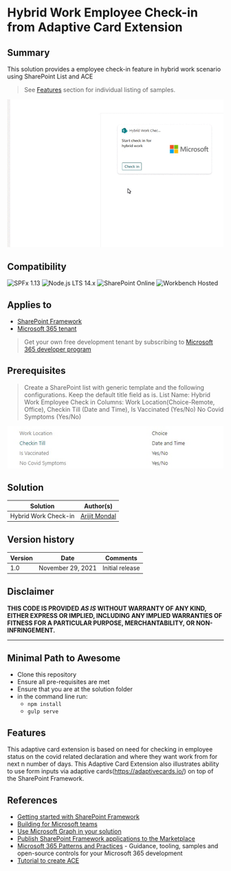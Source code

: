 # Hybrid Work Employee Check-in from Adaptive Card Extension


## Summary

This solution provides a employee check-in feature in hybrid work scenario using SharePoint List and ACE 

>See [Features](#Features) section for individual listing of samples.

![Hybrid Work Employee Check-in](./assets/demo.gif)

## Compatibility

![SPFx 1.13](https://img.shields.io/badge/SPFx-1.13.0-green.svg) 
![Node.js LTS 14.x](https://img.shields.io/badge/Node.js-LTS%2014.x-green.svg) 
![SharePoint Online](https://img.shields.io/badge/SharePoint-Online-yellow.svg) 
![Workbench Hosted](https://img.shields.io/badge/Workbench-Hosted-green.svg)

## Applies to

* [SharePoint Framework](https://docs.microsoft.com/sharepoint/dev/spfx/sharepoint-framework-overview)
* [Microsoft 365 tenant](https://docs.microsoft.com/sharepoint/dev/spfx/set-up-your-development-environment)

> Get your own free development tenant by subscribing to [Microsoft 365 developer program](http://aka.ms/o365devprogram)

## Prerequisites

> Create a SharePoint list with generic template and the following configurations. Keep the default title field as is.
> List Name: Hybrid Work Employee Check in
> Columns: Work Location(Choice-Remote, Office), Checkin Till (Date and Time), Is Vaccinated (Yes/No)
> No Covid Symptoms	(Yes/No) 

![List Configurations ](assets/SPListColumns.jpg)


## Solution

Solution|Author(s)
--------|---------
Hybrid Work Check-in | [Arijit Mondal](https://www.linkedin.com/in/arijit-cloud/)

## Version history

Version|Date|Comments
-------|----|--------
1.0|November 29, 2021|Initial release

## Disclaimer

**THIS CODE IS PROVIDED *AS IS* WITHOUT WARRANTY OF ANY KIND, EITHER EXPRESS OR IMPLIED, INCLUDING ANY IMPLIED WARRANTIES OF FITNESS FOR A PARTICULAR PURPOSE, MERCHANTABILITY, OR NON-INFRINGEMENT.**

---

## Minimal Path to Awesome

* Clone this repository
* Ensure all pre-requisites are met
* Ensure that you are at the solution folder
* in the command line run:
  * `npm install`
  * `gulp serve`


## Features

This adaptive card extension is based on need for checking in employee status on the covid related declaration and where they want work from for next n number of days. 
This Adaptive Card Extension also illustrates ability to use form inputs via adaptive cards(https://adaptivecards.io/) on top of the SharePoint Framework.


## References

- [Getting started with SharePoint Framework](https://docs.microsoft.com/en-us/sharepoint/dev/spfx/set-up-your-developer-tenant)
- [Building for Microsoft teams](https://docs.microsoft.com/en-us/sharepoint/dev/spfx/build-for-teams-overview)
- [Use Microsoft Graph in your solution](https://docs.microsoft.com/en-us/sharepoint/dev/spfx/web-parts/get-started/using-microsoft-graph-apis)
- [Publish SharePoint Framework applications to the Marketplace](https://docs.microsoft.com/en-us/sharepoint/dev/spfx/publish-to-marketplace-overview)
- [Microsoft 365 Patterns and Practices](https://aka.ms/m365pnp) - Guidance, tooling, samples and open-source controls for your Microsoft 365 development
- [Tutorial to create ACE](https://docs.microsoft.com/en-us/sharepoint/dev/spfx/viva/get-started/build-first-sharepoint-adaptive-card-extension)